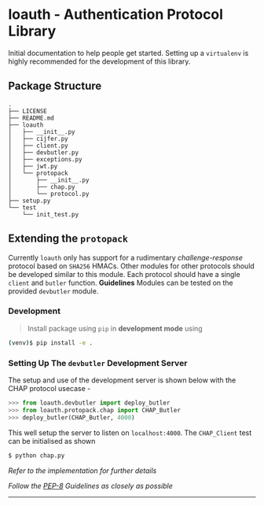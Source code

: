 # loauth - Authentication Protocol Library
Initial documentation to help people get started. Setting up a `virtualenv` is highly recommended for the development of this library.

## Package Structure
```
.
├── LICENSE
├── README.md
├── loauth
│   ├── __init__.py
│   ├── cijfer.py
│   ├── client.py
│   ├── devbutler.py
│   ├── exceptions.py
│   ├── jwt.py
│   └── protopack
│       ├── __init__.py
│       ├── chap.py
│       └── protocol.py
├── setup.py
└── test
    └── init_test.py
```

## Extending the `protopack` 
Currently `loauth` only has support for a rudimentary *challenge-response* protocol based on `SHA256` HMACs. Other modules for other protocols should be developed similar to this module. Each protocol should have a single `client` and `butler` function. 
**Guidelines** Modules can be tested on the provided `devbutler` module.

### Development
> Install package using `pip` in **development mode** using

```bash 
(venv)$ pip install -e .
```

### Setting Up The `devbutler` Development Server

The setup and use of the development server is shown below with the CHAP protocol usecase -
```python
>>> from loauth.devbutler import deploy_butler
>>> from loauth.protopack.chap import CHAP_Butler
>>> deploy_butler(CHAP_Butler, 4000)
```
This well setup the server to listen on `localhost:4000`. The `CHAP_Client` test can be initialised as shown
```bash
$ python chap.py
```
*Refer to the implementation for further details*

*Follow the [PEP-8](https://www.python.org/dev/peps/pep-0008/) Guidelines as closely as possible*
___
